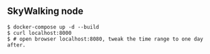 ## SkyWalking node

```
$ docker-compose up -d --build
$ curl localhost:8000
$ # open browser localhost:8080, tweak the time range to one day after.
```